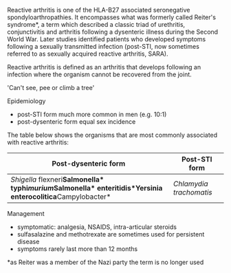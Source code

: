 Reactive arthritis is one of the HLA\-B27 associated seronegative spondyloarthropathies. It encompasses what was formerly called Reiter's syndrome\*, a term which described a classic triad of urethritis, conjunctivitis and arthritis following a dysenteric illness during the Second World War. Later studies identified patients who developed symptoms following a sexually transmitted infection (post\-STI, now sometimes referred to as sexually acquired reactive arthritis, SARA).  
  
Reactive arthritis is defined as an arthritis that develops following an infection where the organism cannot be recovered from the joint.  
  
'Can't see, pee or climb a tree'  
  
Epidemiology  
* post\-STI form much more common in men (e.g. 10:1\)
* post\-dysenteric form equal sex incidence

  
The table below shows the organisms that are most commonly associated with reactive arthritis:  
  


| **Post\-dysenteric form** | **Post\-STI form** |
| --- | --- |
| *Shigella* flexneri**Salmonella* typhi*murium*Salmonella* enteritidis*Yersinia enterocolitica**Campylobacter* | **Chlamydia* trachomatis* |

  
Management  
* symptomatic: analgesia, NSAIDS, intra\-articular steroids
* sulfasalazine and methotrexate are sometimes used for persistent disease
* symptoms rarely last more than 12 months

  
\*as Reiter was a member of the Nazi party the term is no longer used